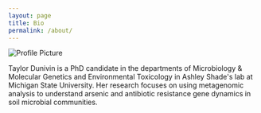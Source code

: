 ```yaml
---
layout: page
title: Bio
permalink: /about/
---
```


<img src="https://github.com/dunivint/dunivint.github.io/blob/master/assets/dunivin.png" title="Profile Picture" class="profile">

Taylor Dunivin is a PhD candidate in the departments of Microbiology & Molecular Genetics and Environmental Toxicology in Ashley Shade's lab at Michigan State University. Her research focuses on using metagenomic analysis to understand arsenic and 
antibiotic resistance gene dynamics in soil microbial communities.

